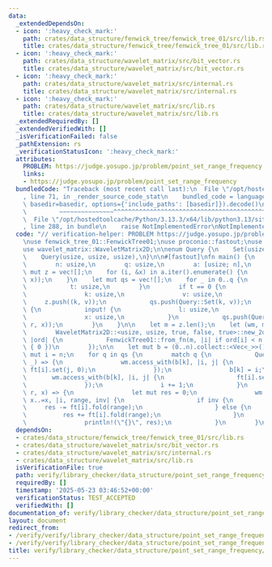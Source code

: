 ```yaml
---
data:
  _extendedDependsOn:
  - icon: ':heavy_check_mark:'
    path: crates/data_structure/fenwick_tree/fenwick_tree_01/src/lib.rs
    title: crates/data_structure/fenwick_tree/fenwick_tree_01/src/lib.rs
  - icon: ':heavy_check_mark:'
    path: crates/data_structure/wavelet_matrix/src/bit_vector.rs
    title: crates/data_structure/wavelet_matrix/src/bit_vector.rs
  - icon: ':heavy_check_mark:'
    path: crates/data_structure/wavelet_matrix/src/internal.rs
    title: crates/data_structure/wavelet_matrix/src/internal.rs
  - icon: ':heavy_check_mark:'
    path: crates/data_structure/wavelet_matrix/src/lib.rs
    title: crates/data_structure/wavelet_matrix/src/lib.rs
  _extendedRequiredBy: []
  _extendedVerifiedWith: []
  _isVerificationFailed: false
  _pathExtension: rs
  _verificationStatusIcon: ':heavy_check_mark:'
  attributes:
    PROBLEM: https://judge.yosupo.jp/problem/point_set_range_frequency
    links:
    - https://judge.yosupo.jp/problem/point_set_range_frequency
  bundledCode: "Traceback (most recent call last):\n  File \"/opt/hostedtoolcache/Python/3.13.3/x64/lib/python3.13/site-packages/onlinejudge_verify/documentation/build.py\"\
    , line 71, in _render_source_code_stat\n    bundled_code = language.bundle(stat.path,\
    \ basedir=basedir, options={'include_paths': [basedir]}).decode()\n          \
    \         ~~~~~~~~~~~~~~~^^^^^^^^^^^^^^^^^^^^^^^^^^^^^^^^^^^^^^^^^^^^^^^^^^^^^^^^^^^^^^^^^^\n\
    \  File \"/opt/hostedtoolcache/Python/3.13.3/x64/lib/python3.13/site-packages/onlinejudge_verify/languages/rust.py\"\
    , line 288, in bundle\n    raise NotImplementedError\nNotImplementedError\n"
  code: "// verification-helper: PROBLEM https://judge.yosupo.jp/problem/point_set_range_frequency\n\
    \nuse fenwick_tree_01::FenwickTree01;\nuse proconio::fastout;\nuse proconio::input;\n\
    use wavelet_matrix::WaveletMatrix2D;\n\nenum Query {\n    Set(usize, usize),\n\
    \    Query(usize, usize, usize),\n}\n\n#[fastout]\nfn main() {\n    input! {\n\
    \        n: usize,\n        q: usize,\n        a: [usize; n],\n    }\n    let\
    \ mut z = vec![];\n    for (i, &x) in a.iter().enumerate() {\n        z.push((i,\
    \ x));\n    }\n    let mut qs = vec![];\n    for _ in 0..q {\n        input! {\n\
    \            t: usize,\n        }\n        if t == 0 {\n            input! {\n\
    \                k: usize,\n                v: usize,\n            }\n       \
    \     z.push((k, v));\n            qs.push(Query::Set(k, v));\n        } else\
    \ {\n            input! {\n                l: usize,\n                r: usize,\n\
    \                x: usize,\n            }\n            qs.push(Query::Query(l,\
    \ r, x));\n        }\n    }\n\n    let m = z.len();\n    let (wm, mut ft) =\n\
    \        WaveletMatrix2D::<usize, usize, true, false, true>::new_2d_with_containers(z,\
    \ |ord| {\n            FenwickTree01::from_fn(m, |i| if ord[i] < n { 1 } else\
    \ { 0 })\n        });\n\n    let mut b = (0..n).collect::<Vec<_>>();\n    let\
    \ mut i = n;\n    for q in qs {\n        match q {\n            Query::Set(k,\
    \ _) => {\n                wm.access_with(b[k], |i, j| {\n                   \
    \ ft[i].set(j, 0);\n                });\n                b[k] = i;\n         \
    \       wm.access_with(b[k], |i, j| {\n                    ft[i].set(j, 1);\n\
    \                });\n                i += 1;\n            }\n            Query::Query(l,\
    \ r, x) => {\n                let mut res = 0;\n                wm.count_with(l..r,\
    \ x..=x, |i, range, inv| {\n                    if inv {\n                   \
    \     res -= ft[i].fold(range);\n                    } else {\n              \
    \          res += ft[i].fold(range);\n                    }\n                });\n\
    \                println!(\"{}\", res);\n            }\n        }\n    }\n}\n"
  dependsOn:
  - crates/data_structure/fenwick_tree/fenwick_tree_01/src/lib.rs
  - crates/data_structure/wavelet_matrix/src/bit_vector.rs
  - crates/data_structure/wavelet_matrix/src/internal.rs
  - crates/data_structure/wavelet_matrix/src/lib.rs
  isVerificationFile: true
  path: verify/library_checker/data_structure/point_set_range_frequency/src/main.rs
  requiredBy: []
  timestamp: '2025-05-23 03:46:52+00:00'
  verificationStatus: TEST_ACCEPTED
  verifiedWith: []
documentation_of: verify/library_checker/data_structure/point_set_range_frequency/src/main.rs
layout: document
redirect_from:
- /verify/verify/library_checker/data_structure/point_set_range_frequency/src/main.rs
- /verify/verify/library_checker/data_structure/point_set_range_frequency/src/main.rs.html
title: verify/library_checker/data_structure/point_set_range_frequency/src/main.rs
---
```

